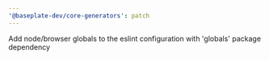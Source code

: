 ```yaml
---
'@baseplate-dev/core-generators': patch
---
```


Add node/browser globals to the eslint configuration with 'globals' package dependency
